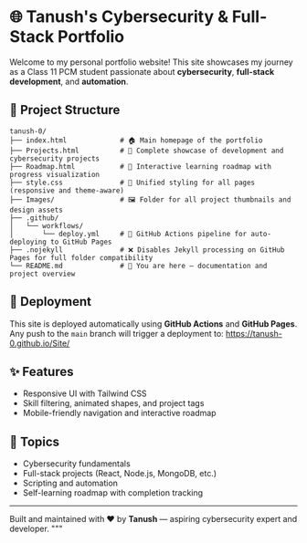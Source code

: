 # 🌐 Tanush's Cybersecurity & Full-Stack Portfolio

Welcome to my personal portfolio website! This site showcases my journey as a Class 11 PCM student passionate about **cybersecurity**, **full-stack development**, and **automation**.

## 📁 Project Structure

````text
tanush-0/
├── index.html             # 🏠 Main homepage of the portfolio
├── Projects.html          # 💼 Complete showcase of development and cybersecurity projects
├── Roadmap.html           # 🧭 Interactive learning roadmap with progress visualization
├── style.css              # 🎨 Unified styling for all pages (responsive and theme-aware)
├── Images/                # 🖼️ Folder for all project thumbnails and design assets
├── .github/
│   └── workflows/
│       └── deploy.yml     # 🚀 GitHub Actions pipeline for auto-deploying to GitHub Pages
├── .nojekyll              # ❌ Disables Jekyll processing on GitHub Pages for full folder compatibility
└── README.md              # 📘 You are here – documentation and project overview
````

## 🚀 Deployment

This site is deployed automatically using **GitHub Actions** and **GitHub Pages**. Any push to the `main` branch will trigger a deployment to: https://tanush-0.github.io/Site/

## ✨ Features

- Responsive UI with Tailwind CSS
- Skill filtering, animated shapes, and project tags
- Mobile-friendly navigation and interactive roadmap

## 🔐 Topics

- Cybersecurity fundamentals
- Full-stack projects (React, Node.js, MongoDB, etc.)
- Scripting and automation
- Self-learning roadmap with completion tracking

---

Built and maintained with ❤️ by **Tanush** — aspiring cybersecurity expert and developer.
"""
